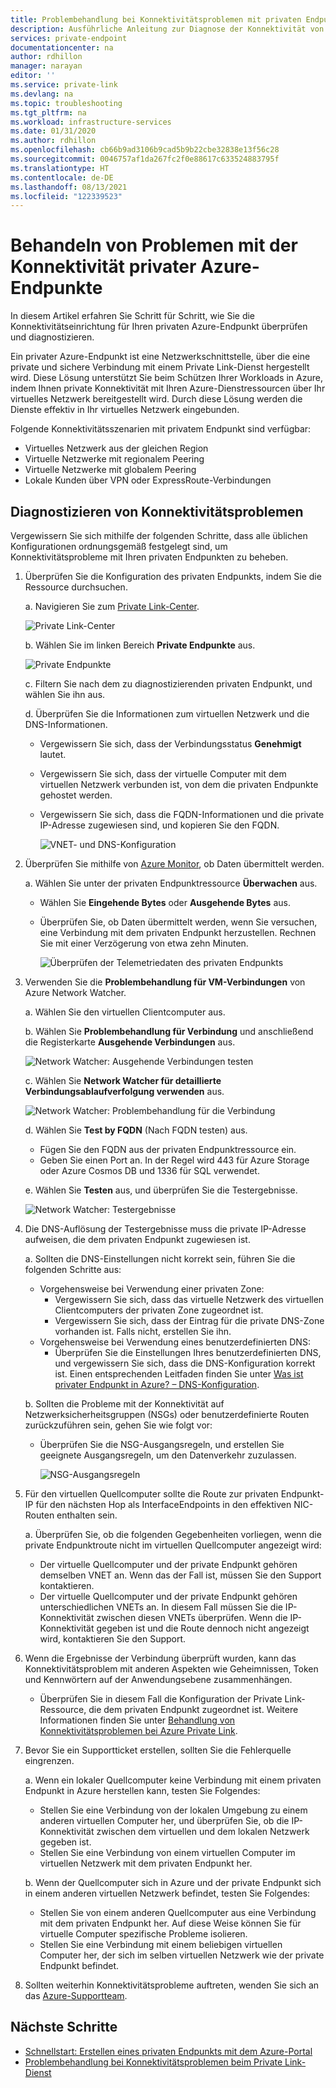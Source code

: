 ```yaml
---
title: Problembehandlung bei Konnektivitätsproblemen mit privaten Endpunkten in Azure
description: Ausführliche Anleitung zur Diagnose der Konnektivität von privaten Endpunkten
services: private-endpoint
documentationcenter: na
author: rdhillon
manager: narayan
editor: ''
ms.service: private-link
ms.devlang: na
ms.topic: troubleshooting
ms.tgt_pltfrm: na
ms.workload: infrastructure-services
ms.date: 01/31/2020
ms.author: rdhillon
ms.openlocfilehash: cb66b9ad3106b9cad5b9b22cbe32838e13f56c28
ms.sourcegitcommit: 0046757af1da267fc2f0e88617c633524883795f
ms.translationtype: HT
ms.contentlocale: de-DE
ms.lasthandoff: 08/13/2021
ms.locfileid: "122339523"
---
```

# <a name="troubleshoot-azure-private-endpoint-connectivity-problems"></a>Behandeln von Problemen mit der Konnektivität privater Azure-Endpunkte

In diesem Artikel erfahren Sie Schritt für Schritt, wie Sie die Konnektivitätseinrichtung für Ihren privaten Azure-Endpunkt überprüfen und diagnostizieren.

Ein privater Azure-Endpunkt ist eine Netzwerkschnittstelle, über die eine private und sichere Verbindung mit einem Private Link-Dienst hergestellt wird. Diese Lösung unterstützt Sie beim Schützen Ihrer Workloads in Azure, indem Ihnen private Konnektivität mit Ihren Azure-Dienstressourcen über Ihr virtuelles Netzwerk bereitgestellt wird. Durch diese Lösung werden die Dienste effektiv in Ihr virtuelles Netzwerk eingebunden.

Folgende Konnektivitätsszenarien mit privatem Endpunkt sind verfügbar:

- Virtuelles Netzwerk aus der gleichen Region
- Virtuelle Netzwerke mit regionalem Peering
- Virtuelle Netzwerke mit globalem Peering
- Lokale Kunden über VPN oder ExpressRoute-Verbindungen

## <a name="diagnose-connectivity-problems"></a>Diagnostizieren von Konnektivitätsproblemen 

Vergewissern Sie sich mithilfe der folgenden Schritte, dass alle üblichen Konfigurationen ordnungsgemäß festgelegt sind, um Konnektivitätsprobleme mit Ihren privaten Endpunkten zu beheben.

1. Überprüfen Sie die Konfiguration des privaten Endpunkts, indem Sie die Ressource durchsuchen.

    a. Navigieren Sie zum [Private Link-Center](https://ms.portal.azure.com/#blade/Microsoft_Azure_Network/PrivateLinkCenterBlade/overview).

      ![Private Link-Center](./media/private-endpoint-tsg/private-link-center.png)

    b. Wählen Sie im linken Bereich **Private Endpunkte** aus.
    
      ![Private Endpunkte](./media/private-endpoint-tsg/private-endpoints.png)

    c. Filtern Sie nach dem zu diagnostizierenden privaten Endpunkt, und wählen Sie ihn aus.

    d. Überprüfen Sie die Informationen zum virtuellen Netzwerk und die DNS-Informationen.
     - Vergewissern Sie sich, dass der Verbindungsstatus **Genehmigt** lautet.
     - Vergewissern Sie sich, dass der virtuelle Computer mit dem virtuellen Netzwerk verbunden ist, von dem die privaten Endpunkte gehostet werden.
     - Vergewissern Sie sich, dass die FQDN-Informationen und die private IP-Adresse zugewiesen sind, und kopieren Sie den FQDN.
    
       ![VNET- und DNS-Konfiguration](./media/private-endpoint-tsg/vnet-dns-configuration.png)
    
1. Überprüfen Sie mithilfe von [Azure Monitor](../azure-monitor/overview.md), ob Daten übermittelt werden.

    a. Wählen Sie unter der privaten Endpunktressource **Überwachen** aus.
     - Wählen Sie **Eingehende Bytes** oder **Ausgehende Bytes** aus. 
     - Überprüfen Sie, ob Daten übermittelt werden, wenn Sie versuchen, eine Verbindung mit dem privaten Endpunkt herzustellen. Rechnen Sie mit einer Verzögerung von etwa zehn Minuten.
    
       ![Überprüfen der Telemetriedaten des privaten Endpunkts](./media/private-endpoint-tsg/private-endpoint-monitor.png)

1.  Verwenden Sie die **Problembehandlung für VM-Verbindungen** von Azure Network Watcher.

    a. Wählen Sie den virtuellen Clientcomputer aus.

    b. Wählen Sie **Problembehandlung für Verbindung** und anschließend die Registerkarte **Ausgehende Verbindungen** aus.
    
      ![Network Watcher: Ausgehende Verbindungen testen](./media/private-endpoint-tsg/network-watcher-outbound-connection.png)
    
    c. Wählen Sie **Network Watcher für detaillierte Verbindungsablaufverfolgung verwenden** aus.
    
      ![Network Watcher: Problembehandlung für die Verbindung](./media/private-endpoint-tsg/network-watcher-connection-troubleshoot.png)

    d. Wählen Sie **Test by FQDN** (Nach FQDN testen) aus.
     - Fügen Sie den FQDN aus der privaten Endpunktressource ein.
     - Geben Sie einen Port an. In der Regel wird 443 für Azure Storage oder Azure Cosmos DB und 1336 für SQL verwendet.

    e. Wählen Sie **Testen** aus, und überprüfen Sie die Testergebnisse.
    
      ![Network Watcher: Testergebnisse](./media/private-endpoint-tsg/network-watcher-test-results.png)
    
        
1. Die DNS-Auflösung der Testergebnisse muss die private IP-Adresse aufweisen, die dem privaten Endpunkt zugewiesen ist.

    a. Sollten die DNS-Einstellungen nicht korrekt sein, führen Sie die folgenden Schritte aus:
     - Vorgehensweise bei Verwendung einer privaten Zone: 
       - Vergewissern Sie sich, dass das virtuelle Netzwerk des virtuellen Clientcomputers der privaten Zone zugeordnet ist.
       - Vergewissern Sie sich, dass der Eintrag für die private DNS-Zone vorhanden ist. Falls nicht, erstellen Sie ihn.
     - Vorgehensweise bei Verwendung eines benutzerdefinierten DNS:
       - Überprüfen Sie die Einstellungen Ihres benutzerdefinierten DNS, und vergewissern Sie sich, dass die DNS-Konfiguration korrekt ist.
       Einen entsprechenden Leitfaden finden Sie unter [Was ist privater Endpunkt in Azure? – DNS-Konfiguration](./private-endpoint-overview.md#dns-configuration).

    b. Sollten die Probleme mit der Konnektivität auf Netzwerksicherheitsgruppen (NSGs) oder benutzerdefinierte Routen zurückzuführen sein, gehen Sie wie folgt vor:
     - Überprüfen Sie die NSG-Ausgangsregeln, und erstellen Sie geeignete Ausgangsregeln, um den Datenverkehr zuzulassen.
    
       ![NSG-Ausgangsregeln](./media/private-endpoint-tsg/nsg-outbound-rules.png)

1. Für den virtuellen Quellcomputer sollte die Route zur privaten Endpunkt-IP für den nächsten Hop als InterfaceEndpoints in den effektiven NIC-Routen enthalten sein. 

    a. Überprüfen Sie, ob die folgenden Gegebenheiten vorliegen, wenn die private Endpunktroute nicht im virtuellen Quellcomputer angezeigt wird: 
     - Der virtuelle Quellcomputer und der private Endpunkt gehören demselben VNET an. Wenn das der Fall ist, müssen Sie den Support kontaktieren. 
     - Der virtuelle Quellcomputer und der private Endpunkt gehören unterschiedlichen VNETs an. In diesem Fall müssen Sie die IP-Konnektivität zwischen diesen VNETs überprüfen. Wenn die IP-Konnektivität gegeben ist und die Route dennoch nicht angezeigt wird, kontaktieren Sie den Support. 

1. Wenn die Ergebnisse der Verbindung überprüft wurden, kann das Konnektivitätsproblem mit anderen Aspekten wie Geheimnissen, Token und Kennwörtern auf der Anwendungsebene zusammenhängen.
   - Überprüfen Sie in diesem Fall die Konfiguration der Private Link-Ressource, die dem privaten Endpunkt zugeordnet ist. Weitere Informationen finden Sie unter [Behandlung von Konnektivitätsproblemen bei Azure Private Link](troubleshoot-private-link-connectivity.md).
   
1. Bevor Sie ein Supportticket erstellen, sollten Sie die Fehlerquelle eingrenzen. 

    a. Wenn ein lokaler Quellcomputer keine Verbindung mit einem privaten Endpunkt in Azure herstellen kann, testen Sie Folgendes: 
      - Stellen Sie eine Verbindung von der lokalen Umgebung zu einem anderen virtuellen Computer her, und überprüfen Sie, ob die IP-Konnektivität zwischen dem virtuellen und dem lokalen Netzwerk gegeben ist. 
      - Stellen Sie eine Verbindung von einem virtuellen Computer im virtuellen Netzwerk mit dem privaten Endpunkt her.
      
    b. Wenn der Quellcomputer sich in Azure und der private Endpunkt sich in einem anderen virtuellen Netzwerk befindet, testen Sie Folgendes: 
      - Stellen Sie von einem anderen Quellcomputer aus eine Verbindung mit dem privaten Endpunkt her. Auf diese Weise können Sie für virtuelle Computer spezifische Probleme isolieren. 
      - Stellen Sie eine Verbindung mit einem beliebigen virtuellen Computer her, der sich im selben virtuellen Netzwerk wie der private Endpunkt befindet.  

1. Sollten weiterhin Konnektivitätsprobleme auftreten, wenden Sie sich an das [Azure-Supportteam](https://ms.portal.azure.com/#blade/Microsoft_Azure_Support/HelpAndSupportBlade/overview).

## <a name="next-steps"></a>Nächste Schritte

 * [Schnellstart: Erstellen eines privaten Endpunkts mit dem Azure-Portal](./create-private-endpoint-portal.md)
 * [Problembehandlung bei Konnektivitätsproblemen beim Private Link-Dienst](troubleshoot-private-link-connectivity.md)

